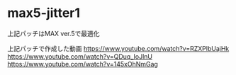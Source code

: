 # max5-jitter1
上記パッチはMAX ver.5で最適化

上記パッチで作成した動画
https://www.youtube.com/watch?v=RZXPlbUajHk
https://www.youtube.com/watch?v=QDuq_IoJlnU
https://www.youtube.com/watch?v=145xOhNmGag
